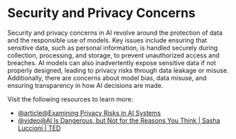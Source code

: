 # Security and Privacy Concerns

Security and privacy concerns in AI revolve around the protection of data and the responsible use of models. Key issues include ensuring that sensitive data, such as personal information, is handled securely during collection, processing, and storage, to prevent unauthorized access and breaches. AI models can also inadvertently expose sensitive data if not properly designed, leading to privacy risks through data leakage or misuse. Additionally, there are concerns about model bias, data misuse, and ensuring transparency in how AI decisions are made.

Visit the following resources to learn more:

- [@article@Examining Privacy Risks in AI Systems](https://transcend.io/blog/ai-and-privacy)
- [@video@AI Is Dangerous, but Not for the Reasons You Think | Sasha Luccioni | TED](https://www.youtube.com/watch?v=eXdVDhOGqoE)